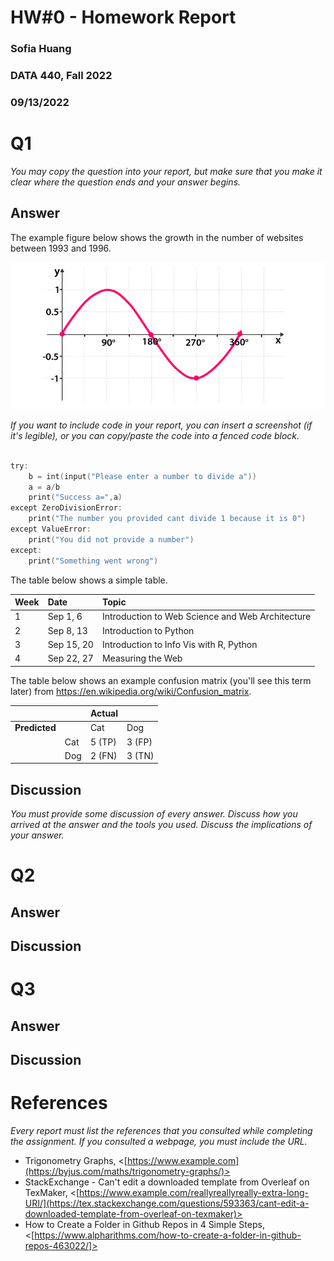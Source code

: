 # HW#0 - Homework Report
### Sofia Huang
### DATA 440, Fall 2022
### 09/13/2022

# Q1

*You may copy the question into your report, but make sure that you make it clear where the question ends and your answer begins.*

## Answer

The example figure below shows the growth in the number of websites between 1993 and 1996.

![\label{fig:sine-graph}](https://github.com/sofia-huang/data440/blob/main/hw0/report/Sine-Graph.png)

*If you want to include code in your report, you can insert a screenshot (if it's legible), or you can copy/paste the code into a fenced code block.*

```a = 1

try:
    b = int(input("Please enter a number to divide a"))
    a = a/b
    print("Success a=",a)
except ZeroDivisionError:
    print("The number you provided cant divide 1 because it is 0")
except ValueError:
    print("You did not provide a number")
except:
    print("Something went wrong")
```

The table below shows a simple table.  

|Week|Date|Topic|
|:---|:---|:---|
|1|Sep 1, 6|Introduction to Web Science and Web Architecture|
|2|Sep 8, 13|Introduction to Python|
|3|Sep 15, 20|Introduction to Info Vis with R, Python|
|4|Sep 22, 27|Measuring the Web|

The table below shows an example confusion matrix (you'll see this term later) from <https://en.wikipedia.org/wiki/Confusion_matrix>.

| | |Actual||
|---|---|---|---|
|**Predicted**| |Cat|Dog|
| |Cat|5 (TP)|3 (FP)|
| |Dog|2 (FN)|3 (TN)|

## Discussion

*You must provide some discussion of every answer. Discuss how you arrived at the answer and the tools you used. Discuss the implications of your answer.*

# Q2

## Answer

## Discussion

# Q3

## Answer

## Discussion

# References

*Every report must list the references that you consulted while completing the assignment. If you consulted a webpage, you must include the URL.*

* Trigonometry Graphs, <[https://www.example.com](https://byjus.com/maths/trigonometry-graphs/)>
* StackExchange - Can't edit a downloaded template from Overleaf on TexMaker, <[https://www.example.com/reallyreallyreally-extra-long-URI/](https://tex.stackexchange.com/questions/593363/cant-edit-a-downloaded-template-from-overleaf-on-texmaker)>
* How to Create a Folder in Github Repos in 4 Simple Steps, <[https://www.alpharithms.com/how-to-create-a-folder-in-github-repos-463022/]>
